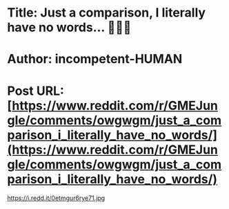 # Title: Just a comparison, I literally have no words… 😵‍💫🤐
# Author: incompetent-HUMAN
# Post URL: [https://www.reddit.com/r/GMEJungle/comments/owgwgm/just_a_comparison_i_literally_have_no_words/](https://www.reddit.com/r/GMEJungle/comments/owgwgm/just_a_comparison_i_literally_have_no_words/)


https://i.redd.it/0etmgur6rye71.jpg